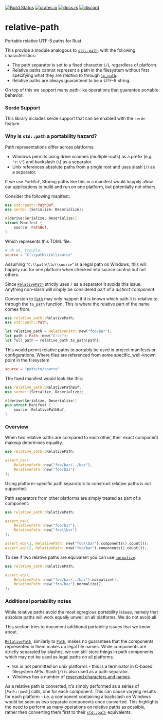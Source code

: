 [![Build Status](https://github.com/udoprog/relative-path/workflows/Rust/badge.svg)](https://github.com/udoprog/relative-path/actions)
[![crates.io](https://img.shields.io/crates/v/relative-path.svg)](https://crates.io/crates/relative-path)
[![docs.rs](https://docs.rs/relative-path/badge.svg)](https://docs.rs/relative-path)
[![discord](https://img.shields.io/discord/558644981137670144.svg?logo=discord&style=flat-square)](https://discord.gg/v5AeNkT)

# relative-path

Portable relative UTF-8 paths for Rust.

This provide a module analogous to [`std::path`], with the following characteristics:

* The path separator is set to a fixed character (`/`), regardless of platform.
* Relative paths cannot represent a path in the filesystem without first specifying what they
  are *relative to* through [`to_path`].
* Relative paths are always guaranteed to be a UTF-8 string.

On top of this we support many path-like operations that guarantee portable behavior.

### Serde Support

This library includes serde support that can be enabled with the `serde` feature.

### Why is `std::path` a portability hazard?

Path representations differ across platforms.

* Windows permits using drive volumes (multiple roots) as a prefix (e.g. `"c:\"`) and backslash (`\`) as a separator.
* Unix references absolute paths from a single root and uses slash (`/`) as a separator.

If we use `PathBuf`, Storing paths like this in a manifest would happily allow our applications to build and run on one platform, but potentially not others.

Consider the following manifest:

```rust
use std::path::PathBuf;
use serde::{Serialize, Deserialize};

#[derive(Serialize, Deserialize)]
struct Manifest {
    source: PathBuf,
}
```

Which represents this TOML file:

```toml
# Uh oh, trouble.
source = "C:\\path\\to\\source"
```

Assuming `"C:\\path\\to\\source"` is a legal path on Windows, this will
happily run for one platform when checked into source control but not others.

Since [`RelativePath`] strictly uses `/` as a separator it avoids this issue.
Anything non-slash will simply be considered part of a *distinct component*.

Conversion to [`Path`] may only happen if it is known which path it is relative to through the
[`to_path`] function. This is where the relative part of the name comes from.

```rust
use relative_path::RelativePath;
use std::path::Path;

let relative_path = RelativePath::new("foo/bar");
let path = Path::new("C:\\");
let full_path = relative_path.to_path(path);
```

This would permit relative paths to portably be used in project manifests or configurations.
Where files are referenced from some specific, well-known point in the filesystem.

```toml
source = "path/to/source"
```

The fixed manifest would look like this:

```rust
use relative_path::RelativePathBuf;
use serde::{Serialize, Deserialize};

#[derive(Serialize, Deserialize)]
pub struct Manifest {
    source: RelativePathBuf,
}
```

### Overview

When two relative paths are compared to each other, their exact component makeup determines equality.

```rust
use relative_path::RelativePath;

assert_ne!(
    RelativePath::new("foo/bar/../baz"),
    RelativePath::new("foo/baz")
);
```

Using platform-specific path separators to construct relative paths is not supported.

Path separators from other platforms are simply treated as part of a component:

```rust
use relative_path::RelativePath;

assert_ne!(
    RelativePath::new("foo/bar"),
    RelativePath::new("foo\\bar")
);

assert_eq!(1, RelativePath::new("foo\\bar").components().count());
assert_eq!(2, RelativePath::new("foo/bar").components().count());
```

To see if two relative paths are equivalent you can use [`normalize`]:

```rust
use relative_path::RelativePath;

assert_eq!(
    RelativePath::new("foo/bar/../baz").normalize(),
    RelativePath::new("foo/baz").normalize(),
);
```

### Additional portability notes

While relative paths avoid the most egregious portability issues, namely that absolute paths will work equally unwell on all platforms.
We do not avoid all.

This section tries to document additional portability issues that we know
about.

[`RelativePath`], similarly to [`Path`], makes no guarantees that the components represented in them
makes up legal file names.
While components are strictly separated by slashes, we can still store things in path components which may not be used as legal paths on all platforms.

* `NUL` is not permitted on unix platforms - this is a terminator in C-based filesystem APIs. Slash
(`/`) is also used as a path separator.
* Windows has a number of [reserved characters and names][windows-reserved].

As a relative path is converted, it's simply performed as a series of [`Path::push`] calls, one for each component.
This can cause varying results for each platform - i.e. a component containing a backslash on Windows would be seen as two separate components once converted.
This highlights the need to perform as many operations on relative paths as possible, rather then converting them first to their [`std::path`] equivalents.

[windows-reserved]: https://msdn.microsoft.com/en-us/library/windows/desktop/aa365247(v=vs.85).aspx
[`RelativePath`]: https://docs.rs/relative-path/1/relative_path/struct.RelativePath.html
[`to_path`]: https://docs.rs/relative-path/1/relative_path/struct.RelativePath.html#method.to_path
[`normalize`]: https://docs.rs/relative-path/1/relative_path/struct.RelativePath.html#method.normalize
[`None`]: https://doc.rust-lang.org/std/option/enum.Option.html
[`std::path`]: https://doc.rust-lang.org/std/path/index.html
[`Path`]: https://doc.rust-lang.org/std/path/struct.Path.html
